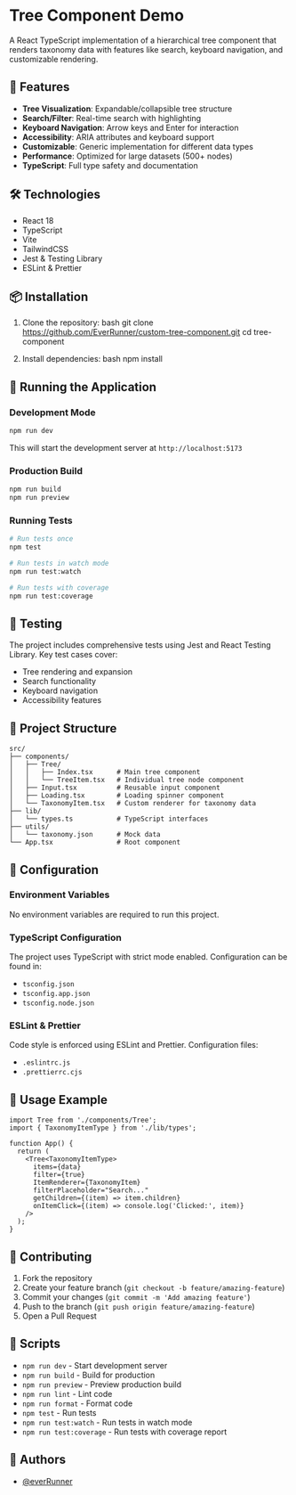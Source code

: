 # Tree Component Demo

A React TypeScript implementation of a hierarchical tree component that renders taxonomy data with features like search, keyboard navigation, and customizable rendering.

## 🚀 Features

- **Tree Visualization**: Expandable/collapsible tree structure
- **Search/Filter**: Real-time search with highlighting
- **Keyboard Navigation**: Arrow keys and Enter for interaction
- **Accessibility**: ARIA attributes and keyboard support
- **Customizable**: Generic implementation for different data types
- **Performance**: Optimized for large datasets (500+ nodes)
- **TypeScript**: Full type safety and documentation

## 🛠️ Technologies

- React 18
- TypeScript
- Vite
- TailwindCSS
- Jest & Testing Library
- ESLint & Prettier

## 📦 Installation

1. Clone the repository:
   bash
   git clone https://github.com/EverRunner/custom-tree-component.git
   cd tree-component

2. Install dependencies:
   bash
   npm install

## 🚀 Running the Application

### Development Mode

```bash
npm run dev
```

This will start the development server at `http://localhost:5173`

### Production Build

```bash
npm run build
npm run preview
```

### Running Tests

```bash
# Run tests once
npm test

# Run tests in watch mode
npm run test:watch

# Run tests with coverage
npm run test:coverage
```

## 🧪 Testing

The project includes comprehensive tests using Jest and React Testing Library. Key test cases cover:

- Tree rendering and expansion
- Search functionality
- Keyboard navigation
- Accessibility features

## 📁 Project Structure

```
src/
├── components/
│   ├── Tree/
│   │   ├── Index.tsx      # Main tree component
│   │   └── TreeItem.tsx   # Individual tree node component
│   ├── Input.tsx          # Reusable input component
│   ├── Loading.tsx        # Loading spinner component
│   └── TaxonomyItem.tsx   # Custom renderer for taxonomy data
├── lib/
│   └── types.ts           # TypeScript interfaces
├── utils/
│   └── taxonomy.json      # Mock data
└── App.tsx                # Root component
```

## 🔧 Configuration

### Environment Variables

No environment variables are required to run this project.

### TypeScript Configuration

The project uses TypeScript with strict mode enabled. Configuration can be found in:

- `tsconfig.json`
- `tsconfig.app.json`
- `tsconfig.node.json`

### ESLint & Prettier

Code style is enforced using ESLint and Prettier. Configuration files:

- `.eslintrc.js`
- `.prettierrc.cjs`

## 🎯 Usage Example

```tsx
import Tree from './components/Tree';
import { TaxonomyItemType } from './lib/types';

function App() {
  return (
    <Tree<TaxonomyItemType>
      items={data}
      filter={true}
      ItemRenderer={TaxonomyItem}
      filterPlaceholder="Search..."
      getChildren={(item) => item.children}
      onItemClick={(item) => console.log('Clicked:', item)}
    />
  );
}
```

## 🤝 Contributing

1. Fork the repository
2. Create your feature branch (`git checkout -b feature/amazing-feature`)
3. Commit your changes (`git commit -m 'Add amazing feature'`)
4. Push to the branch (`git push origin feature/amazing-feature`)
5. Open a Pull Request

## 📝 Scripts

- `npm run dev` - Start development server
- `npm run build` - Build for production
- `npm run preview` - Preview production build
- `npm run lint` - Lint code
- `npm run format` - Format code
- `npm test` - Run tests
- `npm run test:watch` - Run tests in watch mode
- `npm run test:coverage` - Run tests with coverage report

## 👥 Authors

- [@everRunner](https://github.com/EverRunner)
